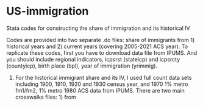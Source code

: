 # US-immigration
Stata codes for constructing the share of immigration and its historical IV


Codes are provided into two separate .do files: share of immigrants from 1) historical years and 2) current years (covering 2005-2021 ACS year).
To replicate these codes, first you have to download data file from IPUMS. And you should include regional indicators, icpsrst (stateicp) and icpsrcty (countyicp), birth place (bpl), year of immigration (yrimmig).

1. For the historical immigrant share and its IV, I used full count data sets including 1900, 1910, 1920 and 1930 census year, and 1970 1% metro fm1/fm2, 1% metro 1980 ACS data from IPUMS.
   There are two main crosswalks files: 1) from 

